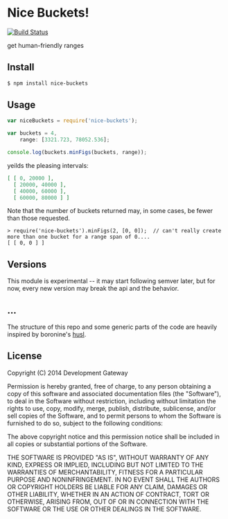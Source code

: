 Nice Buckets!
=============

[![Build Status](https://travis-ci.org/devgateway/nice-buckets.svg?branch=master)](https://travis-ci.org/devgateway/nice-buckets)

get human-friendly ranges


Install
-------

```bash
$ npm install nice-buckets
```


Usage
-----

```javascript
var niceBuckets = require('nice-buckets');

var buckets = 4,
    range: [3321.723, 78052.536];

console.log(buckets.minFigs(buckets, range));
```

yeilds the pleasing intervals:

```json
[ [ 0, 20000 ],
  [ 20000, 40000 ],
  [ 40000, 60000 ],
  [ 60000, 80000 ] ]
```

Note that the number of buckets returned may, in some cases, be fewer than those requested.
```nodejs
> require('nice-buckets').minFigs(2, [0, 0]);  // can't really create more than one bucket for a range span of 0....
[ [ 0, 0 ] ]
```


Versions
--------

This module is experimental -- it may start following semver later, but for now, every new version may break the api and the behavior.


...
---

The structure of this repo and some generic parts of the code are heavily inspired by boronine's [husl](https://github.com/boronine/husl).


License
-------

Copyright (C) 2014 Development Gateway

Permission is hereby granted, free of charge, to any person obtaining a copy of this software and associated documentation files (the "Software"), to deal in the Software without restriction, including without limitation the rights to use, copy, modify, merge, publish, distribute, sublicense, and/or sell copies of the Software, and to permit persons to whom the Software is furnished to do so, subject to the following conditions:

The above copyright notice and this permission notice shall be included in all copies or substantial portions of the Software.

THE SOFTWARE IS PROVIDED "AS IS", WITHOUT WARRANTY OF ANY KIND, EXPRESS OR IMPLIED, INCLUDING BUT NOT LIMITED TO THE WARRANTIES OF MERCHANTABILITY, FITNESS FOR A PARTICULAR PURPOSE AND NONINFRINGEMENT. IN NO EVENT SHALL THE AUTHORS OR COPYRIGHT HOLDERS BE LIABLE FOR ANY CLAIM, DAMAGES OR OTHER LIABILITY, WHETHER IN AN ACTION OF CONTRACT, TORT OR OTHERWISE, ARISING FROM, OUT OF OR IN CONNECTION WITH THE SOFTWARE OR THE USE OR OTHER DEALINGS IN THE SOFTWARE.
